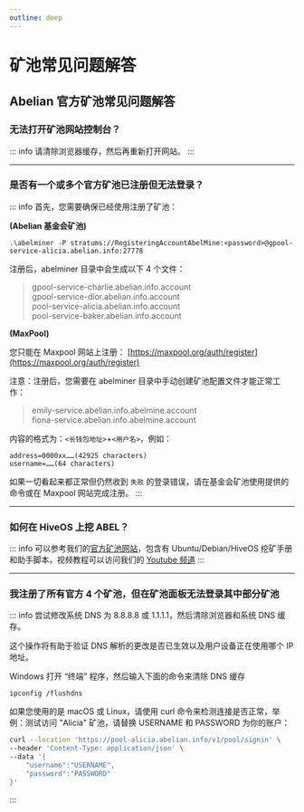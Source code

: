 ```yaml
---
outline: deep
---
```


# 矿池常见问题解答

## Abelian 官方矿池常见问题解答

### <Badge type="warning" text="QUESTION" /> 无法打开矿池网站控制台？

::: info <Badge type="tip" text="ANSWER" />
请清除浏览器缓存，然后再重新打开网站。
:::

---

### <Badge type="warning" text="QUESTION" /> 是否有一个或多个官方矿池已注册但无法登录？

::: info <Badge type="tip" text="ANSWER" />
首先，您需要确保已经使用注册了矿池：

**(Abelian 基金会矿池)**

`.\abelminer -P stratums://RegisteringAccountAbelMine:<password>@gpool-service-alicia.abelian.info:27778`

注册后，abelminer 目录中会生成以下 4 个文件：

> gpool-service-charlie.abelian.info.account<br>
> gpool-service-dior.abelian.info.account<br>
> pool-service-alicia.abelian.info.account<br>
> pool-service-baker.abelian.info.account<br>

**(MaxPool)**

您只能在 Maxpool 网站上注册： [https://maxpool.org/auth/register](https://maxpool.org/auth/register)

注意：注册后，您需要在 abelminer 目录中手动创建矿池配置文件才能正常工作：

> emily-service.abelian.info.abelmine.account<br>
> fiona-service.abelian.info.abelmine.account<br>

内容的格式为：`<长钱包地址>`+`<用户名>`，例如：

```text
address=0000xx……(42925 characters)
username=……(64 characters)
```

如果一切看起来都正常但仍然收到 `失败` 的登录错误，请在基金会矿池使用提供的命令或在 Maxpool 网站完成注册。
:::

---

### <Badge type="warning" text="QUESTION" /> 如何在 HiveOS 上挖 ABEL？

::: info <Badge type="tip" text="ANSWER" />
可以参考我们的[官方矿池网站](https://maxpool.org/home/guide#hiveos)，包含有 Ubuntu/Debian/HiveOS 挖矿手册和助手脚本，视频教程可以访问我们的 [Youtube 频道](https://www.youtube.com/@AbelianFoundation)
:::

---

### <Badge type="warning" text="QUESTION" /> 我注册了所有官方 4 个矿池，但在矿池面板无法登录其中部分矿池

::: info <Badge type="tip" text="ANSWER" />
尝试修改系统 DNS 为 8.8.8.8 或 1.1.1.1，然后清除浏览器和系统 DNS 缓存。

这个操作将有助于验证 DNS 解析的更改是否已生效以及用户设备正在使用哪个 IP 地址。

Windows 打开 “终端” 程序，然后输入下面的命令来清除 DNS 缓存

```text
ipconfig /flushdns
```

如果您使用的是 macOS 或 Linux，请使用 curl 命令来检测连接是否正常，举例：测试访问 "Alicia" 矿池，请替换 USERNAME 和 PASSWORD 为你的账户：

```bash
curl --location 'https://pool-alicia.abelian.info/v1/pool/signin' \
--header 'Content-Type: application/json' \
--data '{
    "username":"USERNAME",
    "password":"PASSWORD"
}'
```
:::